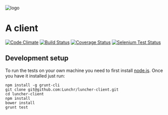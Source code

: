 ![logo](https://cdn.rawgit.com/Lunchr/luncher-client/2d26172e6474a312618911f4064dbb5e98ddd8a1/public/img/luncher-logo-typo-black.svg "Luncher")

A client
=====
[![Code Climate](https://codeclimate.com/github/Lunchr/luncher-client.png)](https://codeclimate.com/github/Lunchr/luncher-client) [![Build Status](https://travis-ci.org/Lunchr/luncher-client.svg)](https://travis-ci.org/Lunchr/luncher-client) [![Coverage Status](https://coveralls.io/repos/Lunchr/luncher-client/badge.png)](https://coveralls.io/r/Lunchr/luncher-client) [![Selenium Test Status](https://saucelabs.com/buildstatus/deiwin)](https://saucelabs.com/u/deiwin)


## Development setup ##

To run the tests on your own machine you need to first install [node.js](nodejs.org). Once you have it installed just run:

    npm install -g grunt-cli
    git clone git@github.com:Lunchr/luncher-client.git
    cd luncher-client
    npm install
    bower install
    grunt test
